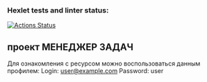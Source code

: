 ### Hexlet tests and linter status:
[![Actions Status](https://github.com/MaryKurinova/backend-project-lvl4/workflows/hexlet-check/badge.svg)](https://github.com/MaryKurinova/backend-project-lvl4/actions)

## проект МЕНЕДЖЕР ЗАДАЧ ##

Для ознакомления с ресурсом можно воспользоваться данным профилем:
Login: user@example.com
Password: user

